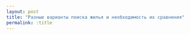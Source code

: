 ```yaml
---
layout: post
title: "Разные варианты поиска жилья и необходимость их сравнения"
permalink: :title
---
```


